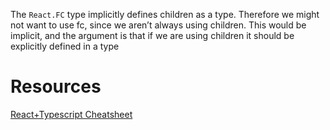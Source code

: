 
The `React.FC` type implicitly defines children as a type. Therefore we might not want to use fc, since we aren’t always using children. This would be implicit, and the argument is that if we are using children it should be explicitly defined in a type

# Resources
[React+Typescript Cheatsheet](https://github.com/typescript-cheatsheets/react)
